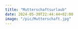 ```yaml
---
title: "Mutterschaftsurlaub"
date: 2024-05-30T22:44:44+02:00
image: "/pic/Mutterschaft.jpg"
---
```




